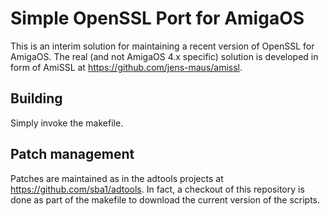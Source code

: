 Simple OpenSSL Port for AmigaOS
===============================

This is an interim solution for maintaining a recent 
version of OpenSSL for AmigaOS. The real (and not 
AmigaOS 4.x specific) solution is developed in form of 
AmiSSL at https://github.com/jens-maus/amissl.

Building 
--------

Simply invoke the makefile.

Patch management
----------------

Patches are maintained as in the adtools projects at 
https://github.com/sba1/adtools. In fact, a checkout of 
this repository is done as part of the makefile to 
download the current version of the scripts.
